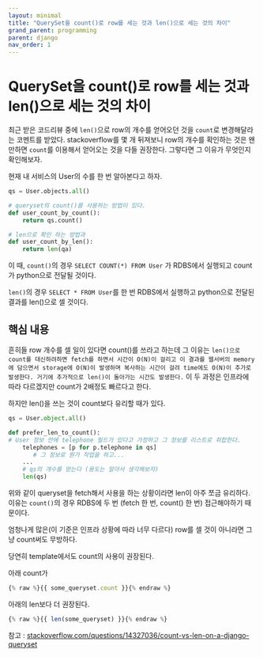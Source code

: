 ```yaml
---
layout: minimal
title: "QuerySet을 count()로 row를 세는 것과 len()으로 세는 것의 차이"
grand_parent: programming
parent: django
nav_order: 1
---
```


# QuerySet을 count()로 row를 세는 것과 len()으로 세는 것의 차이

최근 받은 코드리뷰 중에 `len()`으로 row의 개수를 얻어오던 것을 `count`로 변경해달라는 코멘트를 받았다. stackoverflow를 몇 개 뒤져보니 row의 개수를 확인하는 것은 왠만하면 `count`를 이용해서 얻어오는 것을 다들 권장한다. 그렇다면 그 이유가 무엇인지 확인해보자.

현재 내 서비스의 User의 수를 한 번 알아본다고 하자.

```python
qs = User.objects.all()

# queryset의 count()를 사용하는 방법이 있다.
def user_count_by_count():
    return qs.count()

# len으로 확인 하는 방법과
def user_count_by_len():
    return len(qa)
```

이 때, `count()`의 경우 `SELECT COUNT(*) FROM User` 가 RDBS에서 실행되고 count가 python으로 전달될 것이다.

`len()`의 경우 `SELECT * FROM User`를 한 번 RDBS에서 실행하고 python으로 전달된 결과를 len()으로 셀 것이다.

## 핵심 내용
흔히들 row 개수를 셀 일이 있다면 count()를 쓰라고 하는데 그 이유는 `len()으로 count를 대신하려하면 fetch를 하면서 시간이 O(N)이 걸리고 이 결과를 웹서버의 memory에 담으면서 storage에 O(N)이 발생하며 복사하는 시간이 걸려 time에도 O(N)이 추가로 발생한다. 거기에 추가적으로 len()이 돌아가는 시간도 발생한다.` 이 두 과정은 인프라에 따라 다르겠지만 count가 2배정도 빠르다고 한다.

하지만 len()을 쓰는 것이 count보다 유리할 때가 있다.

```python
qs = User.object.all()

def prefer_len_to_count():
# User 정보 안에 telephone 필드가 있다고 가정하고 그 정보를 리스트로 취합한다.
    telephones = [p for p.telephone in qs]
       # 그 정보로 뭔가 작업을 하고...
    ...
    # qs의 개수를 얻는다 (용도는 알아서 생각해보자)
    len(qs)
```

위와 같이 queryset을 fetch해서 사용을 하는 상황이라면 len이 아주 쪼금 유리하다. 이유는 `count()`의 경우 RDBS에 두 번 (fetch 한 번, count() 한 번) 접근해야하기 때문이다.

엄청나게 많은(이 기준은 인프라 상황에 따라 너무 다르다) row를 셀 것이 아니라면 그냥 count써도 무방하다.

당연히 template에서도 count의 사용이 권장된다.

아래 count가

```javascript
{% raw %}{{ some_queryset.count }}{% endraw %}
```

아래의 len보다 더 권장된다.

```javascript
{% raw %}{{ len(some_queryset) }}{% endraw %}
```

참고 : [stackoverflow.com/questions/14327036/count-vs-len-on-a-django-queryset](stackoverflow.com/questions/14327036/count-vs-len-on-a-django-queryset)